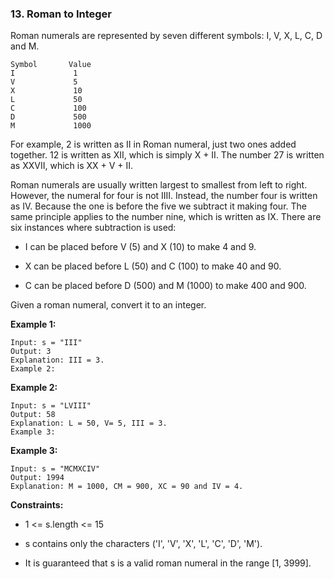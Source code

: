 ### 13. Roman to Integer

Roman numerals are represented by seven different symbols: I, V, X, L, C, D and M.

```
Symbol       Value
I             1
V             5
X             10
L             50
C             100
D             500
M             1000
```

For example, 2 is written as II in Roman numeral, just two ones added together. 12 is written as XII, which is simply X + II. The number 27 is written as XXVII, which is XX + V + II.

Roman numerals are usually written largest to smallest from left to right. However, the numeral for four is not IIII. Instead, the number four is written as IV. Because the one is before the five we subtract it making four. The same principle applies to the number nine, which is written as IX. There are six instances where subtraction is used:

- I can be placed before V (5) and X (10) to make 4 and 9.

- X can be placed before L (50) and C (100) to make 40 and 90. 

- C can be placed before D (500) and M (1000) to make 400 and 900.

Given a roman numeral, convert it to an integer.

 

**Example 1:**

```
Input: s = "III"
Output: 3
Explanation: III = 3.
Example 2:
```

**Example 2:**
```
Input: s = "LVIII"
Output: 58
Explanation: L = 50, V= 5, III = 3.
Example 3:
```

**Example 3:**
```
Input: s = "MCMXCIV"
Output: 1994
Explanation: M = 1000, CM = 900, XC = 90 and IV = 4.
 ```

**Constraints:**

- 1 <= s.length <= 15

- s contains only the characters ('I', 'V', 'X', 'L', 'C', 'D', 'M').

- It is guaranteed that s is a valid roman numeral in the range [1, 3999].
